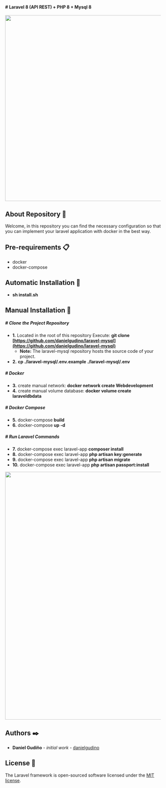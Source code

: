 #### # Laravel 8 (API REST) + PHP 8 + Mysql 8

<p align="center"><a href="https://laravel.com" target="_blank"><img src="https://i.ibb.co/D4Rpj92/Selection-021.png" width="600"></a></p>

<p align="center"></p>

## About Repository 🚀

Welcome, in this repository you can find the necessary configuration so that you can implement your laravel application with docker in the best way.

## Pre-requirements 📋

- docker
- docker-compose

## Automatic Installation 🔧

- **sh install.sh**

## Manual Installation 🔧

##### # _Clone the Project Repository_

- **1.** Located in the root of this repository Execute: **git clone [https://github.com/danielgudino/laravel-mysql](https://github.com/danielgudino/laravel-mysql)**
  - **Note:** The laravel-mysql repository hosts the source code of your project.
- **2.** **cp ./laravel-mysql/.env.example ./laravel-mysql/.env**

##### # _Docker_

- **3.** create manual network: **docker network create Webdevelopment**
- **4.** create manual volume database: **docker volume create laraveldbdata**

##### # _Docker Compose_

- **5.** docker-compose **build**
- **6.** docker-compose **up -d**

##### # _Run Laravel Commands_

- **7.** docker-compose exec laravel-app **composer install**
- **8.** docker-compose exec laravel-app **php artisan key:generate**
- **9.** docker-compose exec laravel-app **php artisan migrate**
- **10.** docker-compose exec laravel-app **php artisan passport:install**

<p align="center"><a href="https://laravel.com" target="_blank"><img src="https://i.ibb.co/k194Ydf/Selection-022.png" width="800"></a></p>

## Authors ✒️

- **Daniel Gudiño** - _initial work_ - [danielgudino](https://github.com/danielgudino)

## License 📄

The Laravel framework is open-sourced software licensed under the [MIT license](https://opensource.org/licenses/MIT).
